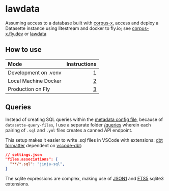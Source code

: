 # lawdata

Assuming access to a database built with [corpus-x](https://github.com/justmars/corpus-x), access and deploy a Datasette instance using litestream and docker to fly.io; see [corpus-x.fly.dev](https://corpus-x.fly.dev) or [lawdata](https://lawdata.xyz)

## How to use

Mode | Instructions
:--|--:
Development on .venv | [1](./docs/1-unsecured.md)
Local Machine Docker | [2](./docs/2-secure-local.md)
Production on Fly | [3](./docs/3-secure-fly.md)

## Queries

Instead of creating SQL queries within the [metadata config file](etc/metadata.yml), because of `datasette-query-files`, I use a separate folder [/queries](/queries/) wherein each pairing of `.sql` and `.yml` files creates a canned API endpoint.

This setup makes it easier to write .sql files in VSCode with extensions: [dbt formatter](https://github.com/henriblancke/vscode-dbt-formatter) dependent on [vscode-dbt](https://github.com/bastienboutonnet/vscode-dbt.git):

```json
// settings.json
"files.associations": {
  "**/*.sql": "jinja-sql",
}
```

The sqlite expressions are complex, making use of [JSON1](https://www.sqlite.org/json1.html) and [FTS5](https://www.sqlite.org/fts5.html) sqlite3 extensions.
